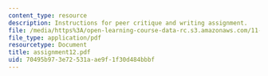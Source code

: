 ```yaml
---
content_type: resource
description: Instructions for peer critique and writing assignment.
file: /media/https%3A/open-learning-course-data-rc.s3.amazonaws.com/11-229-advanced-writing-seminar-spring-2004/70495b973e72531aae9f1f30d484bbbf_assignment12.pdf
file_type: application/pdf
resourcetype: Document
title: assignment12.pdf
uid: 70495b97-3e72-531a-ae9f-1f30d484bbbf
---
```

